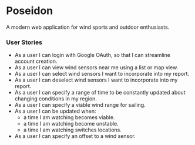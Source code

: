 # Poseidon
A modern web application for wind sports and outdoor enthusiasts. 

### User Stories
- As a user I can login with Google OAuth, so that I can
streamline account creation.
- As a user I can view wind sensors near me using a list or map view.
- As a user I can select wind sensors I want to incorporate into my report.
- As a user I can deselect wind sensors I want to incorporate into my report.
- As a user I can specify a range of time to be constantly updated about changing conditions in my region.
- As a user I can specify a viable wind range for sailing.
- As a user I can be updated when:
    - a time I am watching becomes viable.
    - a time I am watching become unstable.
    - a time I am watching switches locations.
- As a user I can specify an offset to a wind sensor.